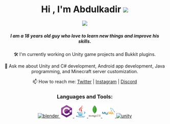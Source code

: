 <h1 align="center">Hi , I'm Abdulkadir <img src="https://media.giphy.com/media/hvRJCLFzcasrR4ia7z/giphy.gif" width="35"></h1>
<p align="center">
  <a href="https://github.com/DenverCoder1/readme-typing-svg"><img src="https://readme-typing-svg.herokuapp.com/?lines=Software+Engineer&center=true&width=500&height=50"></a>
</p>
<h5 align="center">I am a 18 years old guy who love to learn new things and improve his skills.</h4>

<p align="center">🛠️ I'm currently working on Unity game projects and Bukkit plugins.</p>

<p align="center">💬 Ask me about Unity and C# development, Android app development, Java programming, and Minecraft server customization.</p>

<p align="center">📫 How to reach me:
  <a href="https://twitter.com/AboudEy96" target="_blank">Twitter</a> |
  <a href="https://www.instagram.com/_ak.25/" target="_blank">Instagram</a> |
  <a href="https://discordapp.com/users/741179550506942526" target="_blank">Discord</a>
</p>


<h3 align="center">Languages and Tools:</h3>
<p align="center"> </a> <a href="https://www.blender.org/" target="_blank" rel="noreferrer"> <img src="https://download.blender.org/branding/community/blender_community_badge_white.svg" alt="blender" width="40" height="40"/> </a> <a href="https://www.w3schools.com/cs/" target="_blank" rel="noreferrer"> <img src="https://raw.githubusercontent.com/devicons/devicon/master/icons/csharp/csharp-original.svg" alt="csharp" width="40" height="40"/> </a> <a href="https://www.w3schools.com/css/" target="_blank" rel="noreferrer"> </a> <a href="https://www.java.com" target="_blank" rel="noreferrer"> <img src="https://raw.githubusercontent.com/devicons/devicon/master/icons/java/java-original.svg" alt="java" width="40" height="40"/> </a> <a href="https://www.mongodb.com/" target="_blank" rel="noreferrer"> <img src="https://raw.githubusercontent.com/devicons/devicon/master/icons/mongodb/mongodb-original-wordmark.svg" alt="mongodb" width="40" height="40"/> </a> <a href="https://www.mysql.com/" target="_blank" rel="noreferrer"> <img src="https://raw.githubusercontent.com/devicons/devicon/master/icons/mysql/mysql-original-wordmark.svg" alt="mysql" width="40" height="40"/> </a></a> <a href="https://redis.io" target="_blank" rel="noreferrer"> <a href="https://unity.com/" target="_blank" rel="noreferrer"> <img src="https://www.vectorlogo.zone/logos/unity3d/unity3d-icon.svg" alt="unity" width="40" height="40"/> </a> </p>

